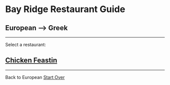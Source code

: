 # Bay Ridge Restaurant Guide
## European --> Greek
---
Select a restaurant:
## [Chicken Feastin](http://www.chicken-feastin.com/)
---
Back to European 
[Start Over](../home.md)